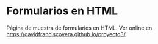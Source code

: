 # Formularios en HTML

Página de muestra de formularios en HTML. Ver online en  https://davidfranciscovera.github.io/proyecto3/
